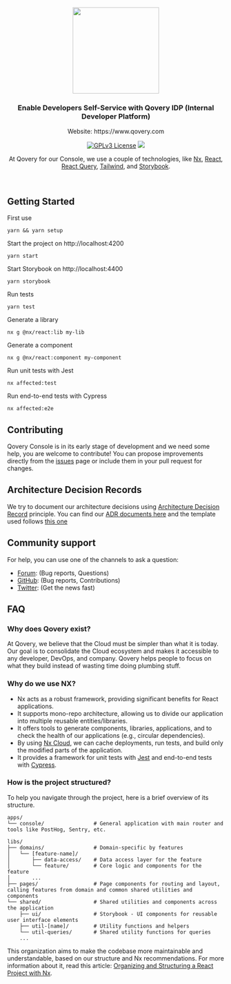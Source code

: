 <br  />

<p  align="center">

<a  href="https://qovery.com"  target="_blank">

<img  style="display: block; margin: auto; width: 200px;"  src="https://user-images.githubusercontent.com/533928/152318674-3d036713-8f05-4972-b6e1-1c84e27ea794.svg">
</a>
</p>

<h3 align="center">Enable Developers Self-Service with Qovery IDP (Internal Developer Platform)</h3>
        <p align="center">Website: https://www.qovery.com</p>

<p align="center">
<a href="https://opensource.org/licenses"><img alt="GPLv3 License" src="https://img.shields.io/badge/License-GPL%20v3-yellow.svg"></a>
<a href="https://codecov.io/github/Qovery/console" >
<img src="https://codecov.io/github/Qovery/console/branch/feat/ci-codecov/graph/badge.svg?token=O8SMO6PEQV"/>
</a>
</p>

<p align="center">
    At Qovery for our Console, we use a couple of technologies, like <a href="https://nx.dev" target="_blank">Nx</a>, <a href="https://reactjs.org" target="_blank">React</a>, <a href="https://tanstack.com/query/v3/" target="_blank">React Query</a>, <a href="https://tailwindcss.com" target="_blank">Tailwind</a>, and <a href="https://storybook.js.org" target="_blank">Storybook</a>.
</p>
<br />

## Getting Started

First use

    yarn && yarn setup

Start the project on http://localhost:4200

    yarn start

Start Storybook on http://localhost:4400

    yarn storybook

Run tests

    yarn test

Generate a library

    nx g @nx/react:lib my-lib

Generate a component

    nx g @nx/react:component my-component

Run unit tests with Jest

    nx affected:test

Run end-to-end tests with Cypress

    nx affected:e2e

## Contributing

Qovery Console is in its early stage of development and we need some help, you are welcome to contribute! You can propose improvements directly from the [issues](https://github.com/Qovery/console/issues) page or include them in your pull request for changes.

## Architecture Decision Records

We try to document our architecture decisions using [Architecture Decision Record](https://github.com/joelparkerhenderson/architecture-decision-record) principle.
You can find our [ADR documents here](https://github.com/Qovery/console/tree/staging/adr) and the template used follows [this one](https://github.com/joelparkerhenderson/architecture-decision-record/tree/ab49e5ecad09b0e80c6ebeaf4f41c7958a2ad291/locales/en/templates/decision-record-template-by-michael-nygard)

## Community support

For help, you can use one of the channels to ask a question:

- [Forum](https://discuss.qovery.com/): (Bug reports, Questions)
- [GitHub](https://github.com/Qovery/console): (Bug reports, Contributions)
- [Twitter](https://twitter.com/qovery_): (Get the news fast)

## FAQ

### Why does Qovery exist?

At Qovery, we believe that the Cloud must be simpler than what it is today. Our goal is to consolidate the Cloud ecosystem and makes it accessible to any developer, DevOps, and company. Qovery helps people to focus on what they build instead of wasting time doing plumbing stuff.

### Why do we use NX?

- Nx acts as a robust framework, providing significant benefits for React applications.
- It supports mono-repo architecture, allowing us to divide our application into multiple reusable entities/libraries.
- It offers tools to generate components, libraries, applications, and to check the health of our applications (e.g., circular dependencies).
- By using [Nx Cloud](https://cloud.nx.app/orgs/62aaef82e814d400050ea393/workspaces/635932a66ecea758758f0563/overview), we can cache deployments, run tests, and build only the modified parts of the application.
- It provides a framework for unit tests with [Jest](https://jestjs.io/) and end-to-end tests with [Cypress](https://www.cypress.io/).

### How is the project structured?

To help you navigate through the project, here is a brief overview of its structure.

```
apps/
└── console/                # General application with main router and tools like PostHog, Sentry, etc.

libs/
├── domains/                # Domain-specific by features
│   └── [feature-name]/
│       ├── data-access/    # Data access layer for the feature
│       └── feature/        # Core logic and components for the feature
│       ...
├── pages/                  # Page components for routing and layout, calling features from domain and common shared utilities and components
└── shared/                 # Shared utilities and components across the application
    ├── ui/                 # Storybook - UI components for reusable user interface elements
    ├── util-[name]/        # Utility functions and helpers
    └── util-queries/       # Shared utility functions for queries
    ...
```

This organization aims to make the codebase more maintainable and understandable, based on our structure and Nx recommendations. For more information about it, read this article: [Organizing and Structuring a React Project with Nx](https://www.qovery.com/blog/nx-architecture-part-1-organizing-and-structuring-a-react-project-with-nx/).
